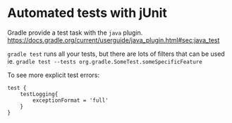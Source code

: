 # Automated tests with jUnit

Gradle provide a test task with the `java` plugin. https://docs.gradle.org/current/userguide/java_plugin.html#sec:java_test

`gradle test` runs all your tests, but there are lots of filters that can be used ie. `gradle test --tests org.gradle.SomeTest.someSpecificFeature`

To see more explicit test errors:


```
test {
    testLogging{
        exceptionFormat = 'full'
    }
}
```
